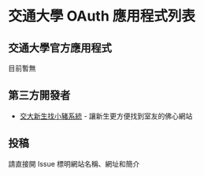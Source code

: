 # 交通大學 OAuth 應用程式列表

## 交通大學官方應用程式

目前暫無

## 第三方開發者

 - [交大新生找小豬系統](stunion.nctu.edu.tw/roommate/) - 讓新生更方便找到室友的佛心網站

## 投稿

請直接開 Issue 標明網站名稱、網址和簡介

